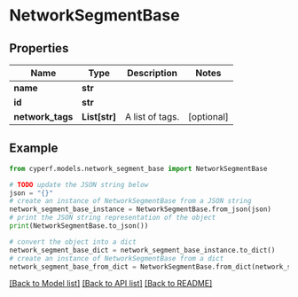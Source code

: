 # NetworkSegmentBase


## Properties

Name | Type | Description | Notes
------------ | ------------- | ------------- | -------------
**name** | **str** |  | 
**id** | **str** |  | 
**network_tags** | **List[str]** | A list of tags. | [optional] 

## Example

```python
from cyperf.models.network_segment_base import NetworkSegmentBase

# TODO update the JSON string below
json = "{}"
# create an instance of NetworkSegmentBase from a JSON string
network_segment_base_instance = NetworkSegmentBase.from_json(json)
# print the JSON string representation of the object
print(NetworkSegmentBase.to_json())

# convert the object into a dict
network_segment_base_dict = network_segment_base_instance.to_dict()
# create an instance of NetworkSegmentBase from a dict
network_segment_base_from_dict = NetworkSegmentBase.from_dict(network_segment_base_dict)
```
[[Back to Model list]](../README.md#documentation-for-models) [[Back to API list]](../README.md#documentation-for-api-endpoints) [[Back to README]](../README.md)


